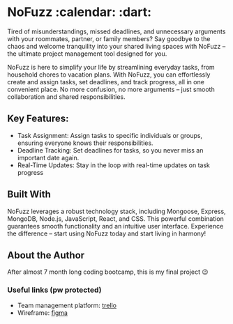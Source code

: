 <h1> NoFuzz :calendar: :dart: </h1>

Tired of misunderstandings, missed deadlines, and unnecessary arguments with your roommates, partner, or family members? Say goodbye to the chaos and welcome tranquility into your shared living spaces with NoFuzz – the ultimate project management tool designed for you.

NoFuzz is here to simplify your life by streamlining everyday tasks, from household chores to vacation plans. With NoFuzz, you can effortlessly create and assign tasks, set deadlines, and track progress, all in one convenient place. No more confusion, no more arguments – just smooth collaboration and shared responsibilities.

<h2>Key Features:</h2>

- Task Assignment: Assign tasks to specific individuals or groups, ensuring everyone knows their responsibilities.
- Deadline Tracking: Set deadlines for tasks, so you never miss an important date again.
- Real-Time Updates: Stay in the loop with real-time updates on task progress

<h2>Built With</h2>

NoFuzz leverages a robust technology stack, including Mongoose, Express, MongoDB, Node.js, JavaScript, React, and CSS. This powerful combination guarantees smooth functionality and an intuitive user interface. Experience the difference – start using NoFuzz today and start living in harmony!

<h2>About the Author</h2>

After almost 7 month long coding bootcamp, this is my final project :wink:

<h3>Useful links (pw protected)</h3>

- Team management platform: [trello](https://trello.com/b/LJq3muuR/nofuzz)
- Wireframe: [figma](https://www.figma.com/file/c5DHWQVKQjmkG2LNXImfsm/NoFuzz?type=design&node-id=0%3A1&mode=design&t=XLce01P8xP10qAII-1)
